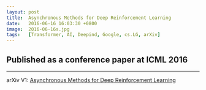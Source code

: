 ```yaml
---
layout: post
title:  Asynchronous Methods for Deep Reinforcement Learning
date:   2016-06-16 16:03:30 +0800
image:  2016-06-16s.jpg
tags:   [Transformer, AI, Deepind, Google, cs.LG, arXiv]
---
```

Published as a conference paper at ICML 2016
---

---
arXiv V1: [Asynchronous Methods for Deep Reinforcement Learning](https://arxiv.org/pdf/1602.01783.pdf)